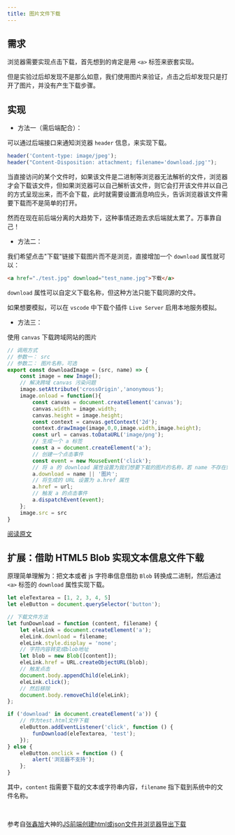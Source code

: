 ```yaml
---
title: 图片文件下载
---
```


## 需求

浏览器需要实现点击下载，首先想到的肯定是用 `<a>` 标签来嵌套实现。

但是实验过后却发现不是那么如意，我们使用图片来验证，点击之后却发现只是打开了图片，并没有产生下载步骤。

## 实现

- 方法一（需后端配合）：

可以通过后端接口来通知浏览器 `header` 信息，来实现下载。

```js
header('Content-type: image/jpeg'); 
header("Content-Disposition: attachment; filename='download.jpg'"); 
```

当直接访问的某个文件时，如果该文件是二进制等浏览器无法解析的文件，浏览器才会下载该文件，但如果浏览器可以自己解析该文件，则它会打开该文件并以自己的方式呈现出来，而不会下载，此时就需要设置消息响应头，告诉浏览器该文件需要下载而不是简单的打开。

然而在现在前后端分离的大趋势下，这种事情还跑去求后端就太累了。万事靠自己！

- 方法二：

我们希望点击"下载"链接下载图片而不是浏览，直接增加一个 `download` 属性就可以：

```html
<a href="./test.jpg" download="test_name.jpg">下载</a>
```

`download` 属性可以自定义下载名称，但这种方法只能下载同源的文件。

如果想要模拟，可以在 `vscode` 中下载个插件 `Live Server` 启用本地服务模拟。

- 方法三：

使用 `canvas` 下载跨域网站的图片

```js
// 调用方式
// 参数一： src
// 参数二： 图片名称，可选
export const downloadImage = (src, name) => {
	const image = new Image();
	// 解决跨域 canvas 污染问题
	image.setAttribute('crossOrigin','anonymous');
	image.onload = function(){
		const canvas = document.createElement('canvas');
		canvas.width = image.width;
		canvas.height = image.height;
		const context = canvas.getContext('2d');
		context.drawImage(image,0,0,image.width,image.height);
		const url = canvas.toDataURL('image/png');
		// 生成一个 a 标签
		const a = document.createElement('a');
		// 创建一个点击事件
		const event = new MouseEvent('click');
		// 将 a 的 download 属性设置为我们想要下载的图片的名称，若 name 不存在则使用'图片'作为默认名称
		a.download = name || '图片';
		// 将生成的 URL 设置为 a.href 属性
		a.href = url;
		// 触发 a 的点击事件
		a.dispatchEvent(event);
	};
	image.src = src
}
```

[阅读原文](https://segmentfault.com/a/1190000016941409)

## 扩展：借助 HTML5 Blob 实现文本信息文件下载

原理简单理解为：把文本或者 js 字符串信息借肋 `Blob` 转换成二进制，然后通过 `<a>` 标签的 `download` 属性实现下载。

```js
let eleTextarea = [1, 2, 3, 4, 5]
let eleButton = document.querySelector('button');

// 下载文件方法
let funDownload = function (content, filename) {
	let eleLink = document.createElement('a');
	eleLink.download = filename;
	eleLink.style.display = 'none';
	// 字符内容转变成blob地址
	let blob = new Blob([content]);
	eleLink.href = URL.createObjectURL(blob);
	// 触发点击
	document.body.appendChild(eleLink);
	eleLink.click();
	// 然后移除
	document.body.removeChild(eleLink);
};

if ('download' in document.createElement('a')) {
	// 作为test.html文件下载
	eleButton.addEventListener('click', function () {
		funDownload(eleTextarea, 'test');
	});
} else {
	eleButton.onclick = function () {
		alert('浏览器不支持');
	};
}
```

其中，`content` 指需要下载的文本或字符串内容，`filename` 指下载到系统中的文件名称。

<br/>

参考自[张鑫旭](https://www.zhangxinxu.com/)大神的[JS前端创建html或json文件并浏览器导出下载](https://www.zhangxinxu.com/wordpress/2017/07/js-text-string-download-as-html-json-file/)